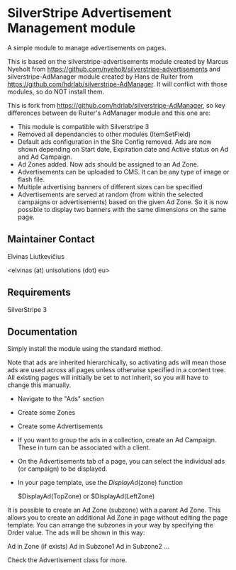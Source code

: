 # SilverStripe Advertisement Management module

A simple module to manage advertisements on pages.

This is based on the silverstripe-advertisements module created by Marcus
Nyeholt from https://github.com/nyeholt/silverstripe-advertisements and
silverstripe-AdManager module created by Hans de Ruiter from
https://github.com/hdrlab/silverstripe-AdManager.
It will conflict with those modules, so do NOT install them.

This is fork from https://github.com/hdrlab/silverstripe-AdManager, so key
differences between de Ruiter's AdManager module and this one
are:
- This module is compatible with Silverstripe 3
- Removed all dependancies to other modules (ItemSetField)
- Default ads configuration in the Site Config removed. Ads are now shown
  depending on Start date, Expiration date and Active status on Ad and Ad Campaign.
- Ad Zones added. Now ads should be assigned to an Ad Zone.
- Advertisements can be uploaded to CMS. It can be any type of image or flash file.
- Multiple advertising banners of different sizes can be specified
- Advertisements are served at random (from within the selected campaigns or
  advertisements) based on the given Ad Zone. So it is now possible to display
  two banners with the same dimensions on the same page.

## Maintainer Contact

Elvinas Liutkevičius

<elvinas (at) unisolutions (dot) eu>

## Requirements

SilverStripe 3

## Documentation

Simply install the module using the standard method.

Note that ads are inherited hierarchically, so activating ads will mean
those ads are used across all pages unless otherwise specified in a content
tree. All existing pages will initially be set to not inherit, so you will
have to change this manually.

* Navigate to the "Ads" section
* Create some Zones
* Create some Advertisements
* If you want to group the ads in a collection, create an Ad Campaign. These in turn can be associated with a client.
* On the Advertisements tab of a page, you can select the individual ads (or campaign) to be displayed.
* In your page template, use the $DisplayAd($zone) function

	$DisplayAd(TopZone) or $DisplayAd(LeftZone)


It is possible to create an Ad Zone (subzone) with a parent Ad Zone. This
allows you to create an additional Ad Zone in page without editing the page
template. You can arrange the subzones in your way by specifying the Order value.
The ads will be shown in this way:

Ad in Zone (if exists)
Ad in Subzone1
Ad in Subzone2
...


Check the Advertisement class for more.
